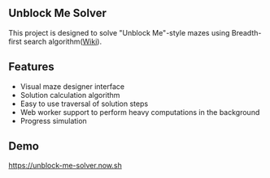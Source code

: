 ## Unblock Me Solver

This project is designed to solve "Unblock Me"-style mazes using Breadth-first search algorithm([Wiki](https://en.wikipedia.org/wiki/Breadth-first_search)).

## Features

-   Visual maze designer interface
-   Solution calculation algorithm
-   Easy to use traversal of solution steps
-   Web worker support to perform heavy computations in the background
-   Progress simulation

## Demo
https://unblock-me-solver.now.sh